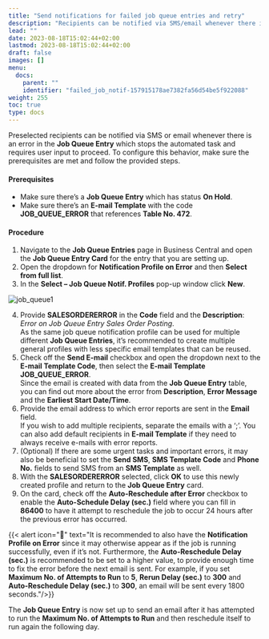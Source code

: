 ```yaml
---
title: "Send notifications for failed job queue entries and retry"
description: "Recipients can be notified via SMS/email whenever there is an error in an automated task that requires user input to be resolved."
lead: ""
date: 2023-08-18T15:02:44+02:00
lastmod: 2023-08-18T15:02:44+02:00
draft: false
images: []
menu:
  docs:
    parent: ""
    identifier: "failed_job_notif-157915178ae7382fa56d54be5f922088"
weight: 255
toc: true
type: docs
---
```


Preselected recipients can be notified via SMS or email whenever there is an error in the **Job Queue Entry** which stops the automated task and requires user input to proceed. To configure this behavior, make sure the prerequisites are met and follow the provided steps.

#### Prerequisites

- Make sure there’s a **Job Queue Entry** which has status **On Hold**. 
- Make sure there’s an **E-mail Template** with the code **JOB_QUEUE_ERROR** that references **Table No. 472**.

#### Procedure

1.	Navigate to the **Job Queue Entries** page in Business Central and open the **Job Queue Entry Card** for the entry that you are setting up.
2.	Open the dropdown for **Notification Profile on Error** and then **Select from full list**.
3.	In the **Select – Job Queue Notif. Profiles** pop-up window click **New**.

  ![job_queue1](job_queue1.PNG)

4.	Provide **SALESORDERERROR** in the **Code** field and the **Description**: *Error on Job Queue Entry Sales Order Posting*.    
    As the same job queue notification profile can be used for multiple different **Job Queue Entries**, it’s recommended to create multiple general profiles with less specific email templates that can be reused.
5.	Check off the **Send E-mail** checkbox and open the dropdown next to the **E-mail Template Code**, then select the **E-mail Template** **JOB_QUEUE_ERROR**.      
    Since the email is created with data from the **Job Queue Entry** table, you can find out more about the error from **Description**, **Error Message** and the **Earliest Start Date/Time**.
6.	Provide the email address to which error reports are sent in the **Email** field.     
    If you wish to add multiple recipients, separate the emails with a ‘;’. You can also add default recipients in **E-mail Template** if they need to always receive e-mails with error reports.
7.	(Optional) If there are some urgent tasks and important errors, it may also be beneficial to set the **Send SMS**, **SMS Template Code** and **Phone No.** fields to send SMS from an **SMS Template** as well.
8.	With the **SALESORDERERROR** selected, click **OK** to use this newly created profile and return to the **Job Queue Entry** card.
9.	On the card, check off the **Auto-Reschedule after Error** checkbox to enable the **Auto-Schedule Delay (sec.)** field where you can fill in **86400** to have it attempt to reschedule the job to occur 24 hours after the previous error has occurred.  

  {{< alert icon="📝" text="It is recommended to also have the <b>Notification Profile on Error</b> since it may otherwise appear as if the job is running successfully, even if it’s not. Furthermore, the <b>Auto-Reschedule Delay (sec.)</b> is recommended to be set to a higher value, to provide enough time to fix the error before the next email is sent. For example, if you set <b>Maximum No. of Attempts to Run</b> to <b>5</b>, <b>Rerun Delay (sec.)</b> to <b>300</b> and <b>Auto-Reschedule Delay (sec.)</b> to <b>300</b>, an email will be sent every 1800 seconds."/>}}

The **Job Queue Entry** is now set up to send an email after it has attempted to run the **Maximum No. of Attempts to Run** and then reschedule itself to run again the following day.

